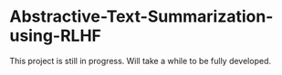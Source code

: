 # Abstractive-Text-Summarization-using-RLHF

This project is still in progress. Will take a while to be fully developed.
